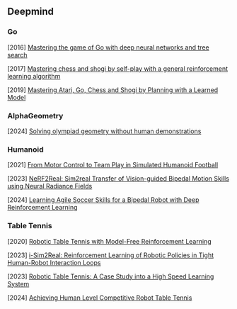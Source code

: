 ## Deepmind

### Go

[2016] [Mastering the game of Go with deep neural networks and tree search](https://eecs.csuohio.edu/~sschung/CIS601/Paper_AlhpaGo_deep_neural_networks_and_tree_search.pdf)

[2017]  [Mastering chess and shogi by self-play with a general reinforcement learning algorithm](https://arxiv.org/abs/1712.01815)

[2019] [Mastering Atari, Go, Chess and Shogi by Planning with a Learned Model](https://arxiv.org/abs/1911.08265)



### AlphaGeometry

[2024] [Solving olympiad geometry without human demonstrations](https://www.nature.com/articles/s41586-023-06747-5)



### Humanoid

[2021] [From Motor Control to Team Play in Simulated Humanoid Football](https://arxiv.org/abs/2105.12196)

[2023] [NeRF2Real: Sim2real Transfer of Vision-guided Bipedal Motion Skills using Neural Radiance Fields](https://arxiv.org/abs/2210.04932)

[2024] [Learning Agile Soccer Skills for a Bipedal Robot with Deep Reinforcement Learning](https://arxiv.org/abs/2304.13653)



### Table Tennis

[2020] [Robotic Table Tennis with Model-Free Reinforcement Learning](https://arxiv.org/abs/2003.14398)

[2023] [i-Sim2Real: Reinforcement Learning of Robotic Policies in Tight Human-Robot Interaction Loops](https://arxiv.org/abs/2207.06572)

[2023] [Robotic Table Tennis: A Case Study into a High Speed Learning System](https://arxiv.org/abs/2309.03315)

[2024] [Achieving Human Level Competitive Robot Table Tennis](https://www.arxiv.org/abs/2408.03906)
